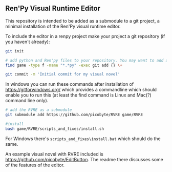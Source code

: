 ## Ren'Py Visual Runtime Editor

This repository is intended to be added as a submodule to a git project, a minimal installation of the Ren'Py visual runtime editor.

To include the editor in a renpy project make your project a git repository (if you haven't already):

```bash
git init

# add python and Ren'py files to your repository. You may want to add any other files that you might change for your project.
find game -type f -name "*.*py" -exec git add {} \+

git commit -m 'Initial commit for my visual novel'
```

In windows you can run these commands after installation of  https://gitforwindows.org/ which provides a commandline which should enable you to run this (at least the find command is Linux and Mac(?) command line only). 

```bash
# add the RVRE as a submodule 
git submodule add https://github.com/picobyte/RVRE game/RVRE

#install
bash game/RVRE/scripts_and_fixes/install.sh
```
For Windows there's `scripts_and_fixes\install.bat` which should do the same.

An example visual novel with RVRE included is https://github.com/picobyte/EditButton. The readme there discusses some of the features of the editor.

